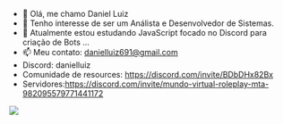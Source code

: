 - 👋 Olá, me chamo Daniel Luiz
- 👀 Tenho interesse de ser um Análista e Desenvolvedor de Sistemas.
- 🌱 Atualmente estou estudando JavaScript focado no Discord para criação de Bots ...
- 📫 Meu contato: danielluiz691@gmail.com 
-  Discord: danielluiz
-  Comunidade de resources: https://discord.com/invite/BDbDHx82Bx
-  Servidores:https://discord.com/invite/mundo-virtual-roleplay-mta-982095579771441172 
<picture>
  <source
    srcset="https://github-readme-stats.vercel.app/api?username=Danielluiz2016&show_icons=true&theme=dark"
    media="(prefers-color-scheme: dark)"
  />
  <source
    srcset="https://github-readme-stats.vercel.app/api?username=Danielluiz2016&show_icons=true"
    media="(prefers-color-scheme: light), (prefers-color-scheme: no-preference)"
  />
  <img src="https://github-readme-stats.vercel.app/api?username=Danielluiz2016&show_icons=true" />
</picture>
